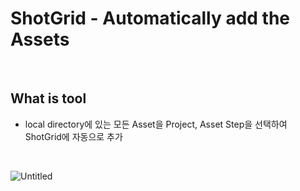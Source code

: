 # ShotGrid - **Automatically add the Assets**

<br/>

## What is tool

- local directory에 있는 모든 Asset을 Project, Asset Step을 선택하여 ShotGrid에 자동으로 추가

<br/>

![Untitled](https://github.com/eunjin72/Shotgrid-automating/assets/128131020/9bc1c977-eeb0-4d41-8cc7-ff5e79d3ead3)

